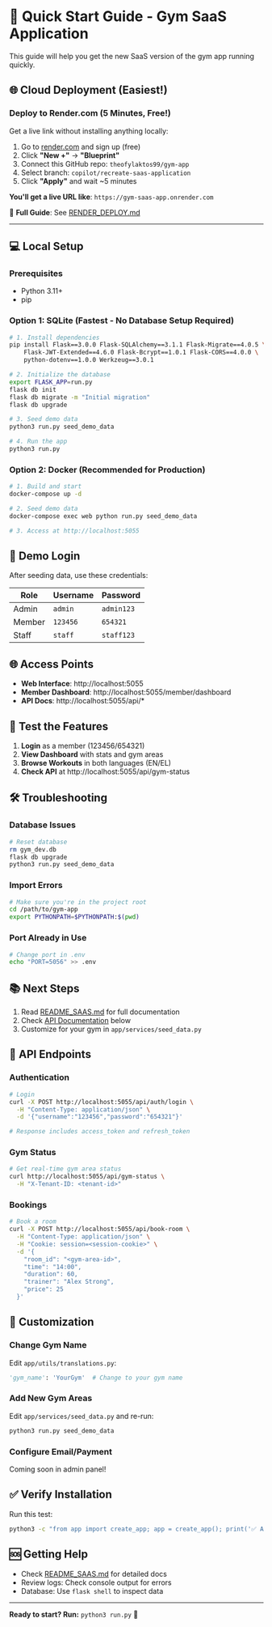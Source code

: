 # 🚀 Quick Start Guide - Gym SaaS Application

This guide will help you get the new SaaS version of the gym app running quickly.

## 🌐 Cloud Deployment (Easiest!)

### Deploy to Render.com (5 Minutes, Free!)

Get a live link without installing anything locally:

1. Go to [render.com](https://render.com) and sign up (free)
2. Click **"New +"** → **"Blueprint"**
3. Connect this GitHub repo: `theofylaktos99/gym-app`
4. Select branch: `copilot/recreate-saas-application`
5. Click **"Apply"** and wait ~5 minutes

**You'll get a live URL like**: `https://gym-saas-app.onrender.com`

📖 **Full Guide**: See [RENDER_DEPLOY.md](RENDER_DEPLOY.md)

---

## 💻 Local Setup

### Prerequisites
- Python 3.11+
- pip

### Option 1: SQLite (Fastest - No Database Setup Required)

```bash
# 1. Install dependencies
pip install Flask==3.0.0 Flask-SQLAlchemy==3.1.1 Flask-Migrate==4.0.5 \
    Flask-JWT-Extended==4.6.0 Flask-Bcrypt==1.0.1 Flask-CORS==4.0.0 \
    python-dotenv==1.0.0 Werkzeug==3.0.1

# 2. Initialize the database
export FLASK_APP=run.py
flask db init
flask db migrate -m "Initial migration"
flask db upgrade

# 3. Seed demo data
python3 run.py seed_demo_data

# 4. Run the app
python3 run.py
```

### Option 2: Docker (Recommended for Production)

```bash
# 1. Build and start
docker-compose up -d

# 2. Seed demo data
docker-compose exec web python run.py seed_demo_data

# 3. Access at http://localhost:5055
```

## 🔑 Demo Login

After seeding data, use these credentials:

| Role | Username | Password |
|------|----------|----------|
| Admin | `admin` | `admin123` |
| Member | `123456` | `654321` |
| Staff | `staff` | `staff123` |

## 🌐 Access Points

- **Web Interface**: http://localhost:5055
- **Member Dashboard**: http://localhost:5055/member/dashboard
- **API Docs**: http://localhost:5055/api/*

## 📱 Test the Features

1. **Login** as a member (123456/654321)
2. **View Dashboard** with stats and gym areas
3. **Browse Workouts** in both languages (EN/EL)
4. **Check API** at http://localhost:5055/api/gym-status

## 🛠️ Troubleshooting

### Database Issues
```bash
# Reset database
rm gym_dev.db
flask db upgrade
python3 run.py seed_demo_data
```

### Import Errors
```bash
# Make sure you're in the project root
cd /path/to/gym-app
export PYTHONPATH=$PYTHONPATH:$(pwd)
```

### Port Already in Use
```bash
# Change port in .env
echo "PORT=5056" >> .env
```

## 📚 Next Steps

1. Read [README_SAAS.md](README_SAAS.md) for full documentation
2. Check [API Documentation](#api-endpoints) below
3. Customize for your gym in `app/services/seed_data.py`

## 🔌 API Endpoints

### Authentication
```bash
# Login
curl -X POST http://localhost:5055/api/auth/login \
  -H "Content-Type: application/json" \
  -d '{"username":"123456","password":"654321"}'

# Response includes access_token and refresh_token
```

### Gym Status
```bash
# Get real-time gym area status
curl http://localhost:5055/api/gym-status \
  -H "X-Tenant-ID: <tenant-id>"
```

### Bookings
```bash
# Book a room
curl -X POST http://localhost:5055/api/book-room \
  -H "Content-Type: application/json" \
  -H "Cookie: session=<session-cookie>" \
  -d '{
    "room_id": "<gym-area-id>",
    "time": "14:00",
    "duration": 60,
    "trainer": "Alex Strong",
    "price": 25
  }'
```

## 🎨 Customization

### Change Gym Name
Edit `app/utils/translations.py`:
```python
'gym_name': 'YourGym'  # Change to your gym name
```

### Add New Gym Areas
Edit `app/services/seed_data.py` and re-run:
```bash
python3 run.py seed_demo_data
```

### Configure Email/Payment
Coming soon in admin panel!

## ✅ Verify Installation

Run this test:
```bash
python3 -c "from app import create_app; app = create_app(); print('✅ App initialized successfully!')"
```

## 🆘 Getting Help

- Check [README_SAAS.md](README_SAAS.md) for detailed docs
- Review logs: Check console output for errors
- Database: Use `flask shell` to inspect data

---

**Ready to start? Run:** `python3 run.py` 🚀
